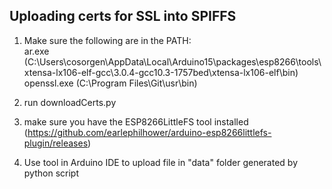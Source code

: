 ## Uploading certs for SSL into SPIFFS

1. Make sure the following are in the PATH:  
ar.exe (C:\Users\cosorgen\AppData\Local\Arduino15\packages\esp8266\tools\xtensa-lx106-elf-gcc\3.0.4-gcc10.3-1757bed\xtensa-lx106-elf\bin)  
openssl.exe (C:\Program Files\Git\usr\bin)  
  
2. run downloadCerts.py

<!-- 3. make sure you have ESP8266FS tool installed (https://github.com/esp8266/arduino-esp8266fs-plugin/releases) -->

3. make sure you have the ESP8266LittleFS tool installed (https://github.com/earlephilhower/arduino-esp8266littlefs-plugin/releases)  

4. Use tool in Arduino IDE to upload file in "data" folder generated by python script